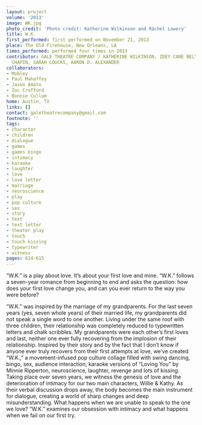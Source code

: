 ```yaml
---
layout: project
volume: '2013'
image: WK.jpg
photo_credit: 'Photo credit: Katherine Wilkinson and Ráchel Lowery'
title: W.K.
first_performed: first performed on November 21, 2013
place: The Old Firehouse, New Orleans, LA
times_performed: performed four times in 2013
contributor: GALE THEATRE COMPANY / KATHERINE WILKINSON, ZOEY CANE BELYEA, CELINA
  CHAPIN, SARAH LOUCKS, AARON D. ALEXANDER
collaborators:
- Mobley
- Paul Mahaffey
- Jason Amato
- Zac Crofford
- Bonnie Cullum
home: Austin, TX
links: []
contact: galetheatrecompany@gmail.com
footnote: ''
tags:
- character
- children
- dialogue
- games
- games bingo
- intimacy
- karaoke
- laughter
- love
- love letter
- marriage
- neuroscience
- play
- pop culture
- sex
- story
- text
- text letter
- theater play
- touch
- touch kissing
- typewriter
- witness
pages: 614-615
---
```


“W.K.” is a play about love. It’s about your first love and mine. “W.K.” follows a seven-year romance from beginning to end and asks the question: how does your first love change you, and can you ever return to the way you were before?

“W.K.” was inspired by the marriage of my grandparents. For the last seven years (yes, seven whole years) of their married life, my grandparents did not speak a single word to one another. Living under the same roof with three children, their relationship was completely reduced to typewritten letters and chalk scribbles. My grandparents were each other’s first loves and last, neither one ever fully recovering from the implosion of their relationship. Inspired by their story and by the fact that I don’t know if anyone ever truly recovers from their first attempts at love, we’ve created “W.K.,” a movement-infused pop culture collage filled with swing dancing, bingo, sex, audience interaction, karaoke versions of “Loving You” by Minnie Ripperton, neuroscience, laughter, revenge and lots of kissing. Taking place over seven years, we witness the genesis of love and the deterioration of intimacy for our two main characters, Willie & Kathy. As their verbal discussion drops away, the body becomes the main instrument for dialogue, creating a world of sharp changes and deep misunderstanding. What happens when we are unable to speak to the one we love? “W.K.” examines our obsession with intimacy and what happens when we fail on our first try.
